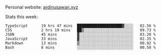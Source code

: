Personal website: [ardinusawan.xyz](https://ardinusawan.xyz)

Stats this week:
<!--START_SECTION:waka-->

```text
TypeScript      19 hrs 47 mins  ████████████████████▓░░░░   82.56 %
CSS             2 hrs 19 mins   ██▒░░░░░░░░░░░░░░░░░░░░░░   09.73 %
JSON            45 mins         ▓░░░░░░░░░░░░░░░░░░░░░░░░   03.20 %
JavaScript      33 mins         ▓░░░░░░░░░░░░░░░░░░░░░░░░   02.35 %
Markdown        13 mins         ▒░░░░░░░░░░░░░░░░░░░░░░░░   00.92 %
Bash            8 mins          ░░░░░░░░░░░░░░░░░░░░░░░░░   00.58 %
```

<!--END_SECTION:waka-->
